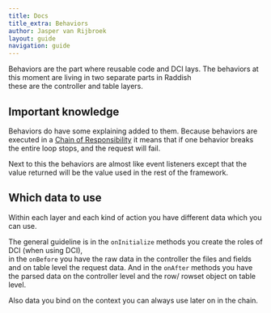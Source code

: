 ```yaml
---
title: Docs
title_extra: Behaviors
author: Jasper van Rijbroek
layout: guide
navigation: guide
---
```


Behaviors are the part where reusable code and DCI lays. The behaviors at this moment are living in two separate parts in Raddish  
these are the controller and table layers.

## Important knowledge
Behaviors do have some explaining added to them.
Because behaviors are executed in a [Chain of Responsibility](http://en.wikipedia.org/wiki/Chain-of-responsibility_pattern) it means that if one behavior breaks the entire loop stops,
and the request will fail.

Next to this the behaviors are almost like event listeners except that the value returned will be the value used in the rest of the framework.

## Which data to use
Within each layer and each kind of action you have different data which you can use.

The general guideline is in the ```onInitialize``` methods you create the roles of DCI (when using DCI),  
in the ```onBefore``` you have the raw data in the controller the files and fields and on table level the request data.
And in the ```onAfter``` methods you have the parsed data on the controller level and the row/ rowset object on table level.
 
Also data you bind on the context you can always use later on in the chain.